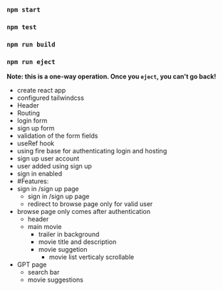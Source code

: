 ### `npm start`

### `npm test`

### `npm run build`

### `npm run eject`

**Note: this is a one-way operation. Once you `eject`, you can't go back!**

- create react app
- configured tailwindcss
- Header
- Routing
- login form
- sign up form
- validation of the form fields
- useRef hook
- using fire base for authenticating login and hosting
- sign up user account 
- user added using sign up 
- sign in enabled
- #Features:
- sign in /sign up page
  - sign in /sign up page
  - redirect to browse page only for valid user
- browse page only comes after authentication
  - header
  - main movie
    - trailer in background
    - movie title and description
    - movie suggetion
      - movie list verticaly scrollable
- GPT page
  - search bar
  - movie suggestions
